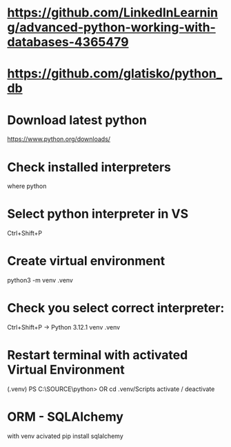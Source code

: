 # https://github.com/LinkedInLearning/advanced-python-working-with-databases-4365479
# https://github.com/glatisko/python_db

# Download latest python
https://www.python.org/downloads/

# Check installed interpreters
where python

# Select python interpreter in VS
Ctrl+Shift+P

# Create virtual environment
python3 -m venv .venv

# Check you select correct interpreter:
Ctrl+Shift+P -> Python 3.12.1 venv .venv

# Restart terminal with activated Virtual Environment
(.venv) PS C:\SOURCE\python>  OR
cd  .venv/Scripts
activate / deactivate


# ORM - SQLAlchemy 
with venv acivated
pip install sqlalchemy





